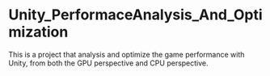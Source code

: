 # Unity_PerformaceAnalysis_And_Optimization
This is a project that analysis and optimize the game performance with Unity, from both the GPU perspective and CPU perspective.
